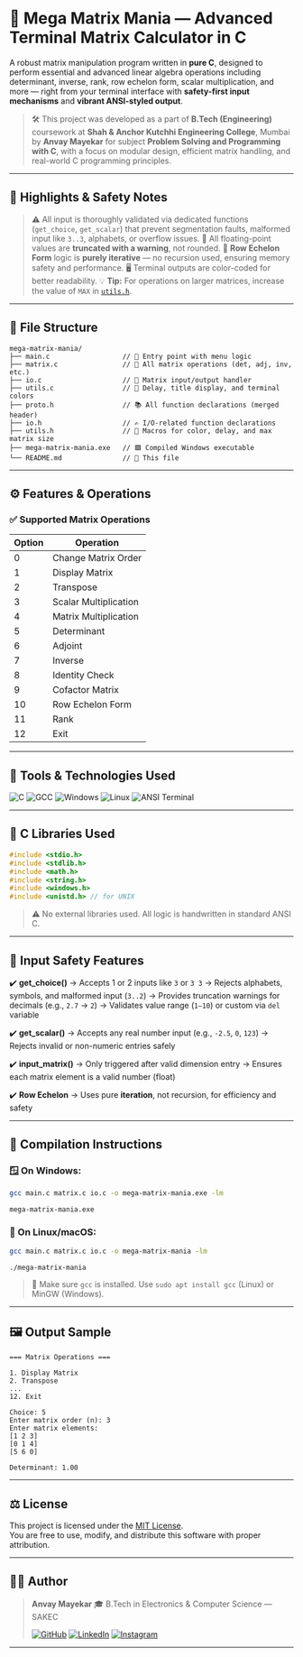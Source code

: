 # 🧮 **Mega Matrix Mania** — Advanced Terminal Matrix Calculator in C

A robust matrix manipulation program written in **pure C**, designed to perform essential and advanced linear algebra operations including determinant, inverse, rank, row echelon form, scalar multiplication, and more — right from your terminal interface with **safety-first input mechanisms** and **vibrant ANSI-styled output**.

> 🛠️ This project was developed as a part of **B.Tech (Engineering)** coursework at **Shah & Anchor Kutchhi Engineering College**, Mumbai by **Anvay Mayekar** for subject **Problem Solving and Programming with C**, with a focus on modular design, efficient matrix handling, and real-world C programming principles.

---

## 📌 Highlights & Safety Notes

> ⚠️ All input is thoroughly validated via dedicated functions (`get_choice`, `get_scalar`) that prevent segmentation faults, malformed input like `3..3`, alphabets, or overflow issues.
> 🧠 All floating-point values are **truncated with a warning**, not rounded.
> 🔂 **Row Echelon Form** logic is **purely iterative** — no recursion used, ensuring memory safety and performance.
> 🖥️ Terminal outputs are color-coded for better readability.
> 💡 **Tip:** For operations on larger matrices, increase the value of `MAX` in [`utils.h`](./utils.h).

---

## 📁 File Structure

```
mega-matrix-mania/
├── main.c                  // 🧠 Entry point with menu logic
├── matrix.c                // 🧮 All matrix operations (det, adj, inv, etc.)
├── io.c                    // 🔢 Matrix input/output handler
├── utils.c                 // 🧰 Delay, title display, and terminal colors
├── proto.h                 // 📚 All function declarations (merged header)
├── io.h                    // ✍️ I/O-related function declarations
├── utils.h                 // 🎨 Macros for color, delay, and max matrix size
├── mega-matrix-mania.exe   // 🟩 Compiled Windows executable
└── README.md               // 📘 This file
```

---

## ⚙️ Features & Operations

### ✅ Supported Matrix Operations

| Option | Operation             |
| ------ | --------------------- |
| 0      | Change Matrix Order   |
| 1      | Display Matrix        |
| 2      | Transpose             |
| 3      | Scalar Multiplication |
| 4      | Matrix Multiplication |
| 5      | Determinant           |
| 6      | Adjoint               |
| 7      | Inverse               |
| 8      | Identity Check        |
| 9      | Cofactor Matrix       |
| 10     | Row Echelon Form      |
| 11     | Rank                  |
| 12     | Exit                  |

---

## 🧰 Tools & Technologies Used

![C](https://img.shields.io/badge/C_language-00599C?style=for-the-badge\&logo=c\&logoColor=white)
![GCC](https://img.shields.io/badge/GCC-gnu%20compiler-blue?style=for-the-badge\&logo=gnu\&logoColor=white)
![Windows](https://img.shields.io/badge/Windows-Supported-blue?style=for-the-badge\&logo=windows\&logoColor=white)
![Linux](https://img.shields.io/badge/Linux-Compatible-yellowgreen?style=for-the-badge\&logo=linux\&logoColor=white)
![ANSI Terminal](https://img.shields.io/badge/Terminal-ANSI_Colors-lightgrey?style=for-the-badge)

---

## 🧱 C Libraries Used

```c
#include <stdio.h>
#include <stdlib.h>
#include <math.h>
#include <string.h>
#include <windows.h>
#include <unistd.h> // for UNIX

```

> ⚠️ No external libraries used. All logic is handwritten in standard ANSI C.

---

## 🔐 Input Safety Features

✔️ **get\_choice()**
→ Accepts 1 or 2 inputs like `3` or `3 3`
→ Rejects alphabets, symbols, and malformed input (`3..2`)
→ Provides truncation warnings for decimals (e.g., `2.7` → `2`)
→ Validates value range (`1–10`) or custom via `del` variable

✔️ **get\_scalar()**
→ Accepts any real number input (e.g., `-2.5`, `0`, `123`)
→ Rejects invalid or non-numeric entries safely

✔️ **input\_matrix()**
→ Only triggered after valid dimension entry
→ Ensures each matrix element is a valid number (float)

✔️ **Row Echelon**
→ Uses pure **iteration**, not recursion, for efficiency and safety

---

## 🧾 Compilation Instructions

### 🪟 On Windows:

```bash
gcc main.c matrix.c io.c -o mega-matrix-mania.exe -lm
```
```bash
mega-matrix-mania.exe
```

### 🐧 On Linux/macOS:

```bash
gcc main.c matrix.c io.c -o mega-matrix-mania -lm
```
```bash
./mega-matrix-mania
```

> 🧠 Make sure `gcc` is installed. Use `sudo apt install gcc` (Linux) or MinGW (Windows).

---

## 🖼️ Output Sample

```
=== Matrix Operations ===

1. Display Matrix
2. Transpose
...
12. Exit

Choice: 5
Enter matrix order (n): 3
Enter matrix elements:
[1 2 3]
[0 1 4]
[5 6 0]

Determinant: 1.00
```
---

## ⚖️ License
This project is licensed under the [MIT License](https://opensource.org/licenses/MIT).  
You are free to use, modify, and distribute this software with proper attribution.

---

## 👨‍💻 Author

> **Anvay Mayekar**
> 🎓 B.Tech in Electronics & Computer Science — SAKEC
>
>[![GitHub](https://img.shields.io/badge/GitHub-181717.svg?style=for-the-badge\&logo=GitHub\&logoColor=white)](https://www.github.com/anvaymayekar)
[![LinkedIn](https://img.shields.io/badge/LinkedIn-0A66C2.svg?style=for-the-badge\&logo=LinkedIn\&logoColor=white)](https://in.linkedin.com/in/anvaymayekar)
[![Instagram](https://img.shields.io/badge/Instagram-%23E4405F.svg?style=for-the-badge\&logo=Instagram\&logoColor=white)](https://www.instagram.com/anvaymayekar)

---
